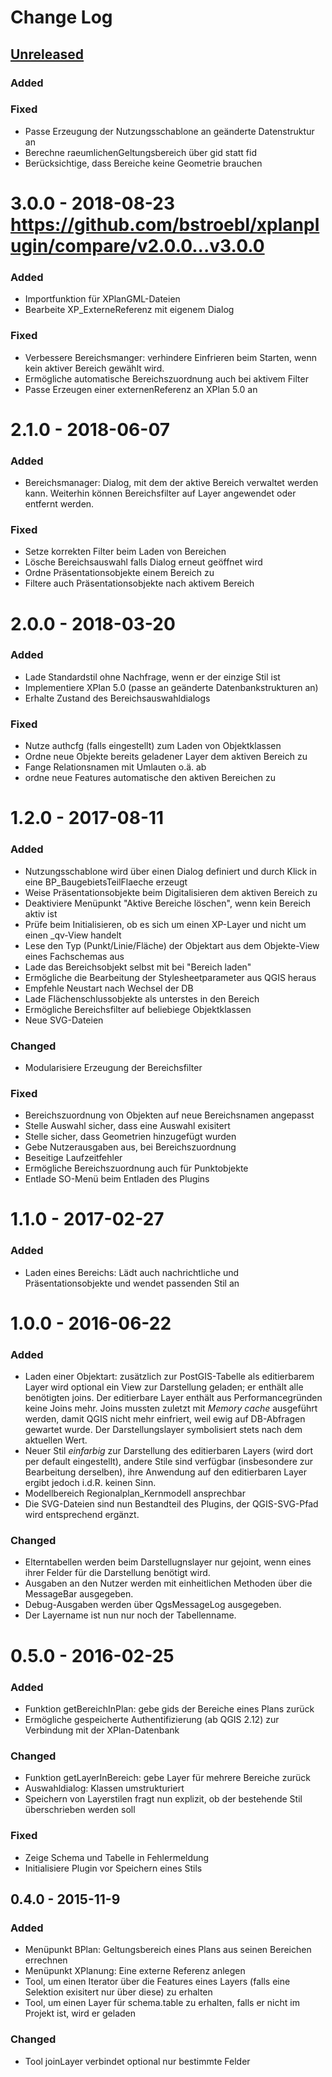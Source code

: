 # Change Log

## [Unreleased](https://github.com/bstroebl/xplanplugin/compare/v3.0.0...develop)

### Added

### Fixed
- Passe Erzeugung der Nutzungsschablone an geänderte Datenstruktur an
- Berechne raeumlichenGeltungsbereich über gid statt fid
- Berücksichtige, dass Bereiche keine Geometrie brauchen

# 3.0.0 - 2018-08-23 https://github.com/bstroebl/xplanplugin/compare/v2.0.0...v3.0.0

### Added
- Importfunktion für XPlanGML-Dateien
- Bearbeite XP_ExterneReferenz mit eigenem Dialog

### Fixed
- Verbessere Bereichsmanger: verhindere Einfrieren beim Starten, wenn kein aktiver Bereich gewählt wird.
- Ermögliche automatische Bereichszuordnung auch bei aktivem Filter
- Passe Erzeugen einer externenReferenz an XPlan 5.0 an

# 2.1.0 - 2018-06-07

### Added
- Bereichsmanager: Dialog, mit dem der aktive Bereich verwaltet werden kann. Weiterhin können Bereichsfilter auf Layer angewendet oder entfernt werden.

### Fixed
- Setze korrekten Filter beim Laden von Bereichen
- Lösche Bereichsauswahl falls Dialog erneut geöffnet wird
- Ordne Präsentationsobjekte einem Bereich zu
- Filtere auch Präsentationsobjekte nach aktivem Bereich

# 2.0.0 - 2018-03-20

### Added
- Lade Standardstil ohne Nachfrage, wenn er der einzige Stil ist
- Implementiere XPlan 5.0 (passe an geänderte Datenbankstrukturen an)
- Erhalte Zustand des Bereichsauswahldialogs

### Fixed
- Nutze authcfg (falls eingestellt) zum Laden von Objektklassen
- Ordne neue Objekte bereits geladener Layer dem aktiven Bereich zu
- Fange Relationsnamen mit Umlauten o.ä. ab
- ordne neue Features automatische den aktiven Bereichen zu

# 1.2.0 - 2017-08-11

### Added
- Nutzungsschablone wird über einen Dialog definiert und durch Klick in eine BP_BaugebietsTeilFlaeche erzeugt
- Weise Präsentationsobjekte beim Digitalisieren dem aktiven Bereich zu
- Deaktiviere Menüpunkt "Aktive Bereiche löschen", wenn kein Bereich aktiv ist
- Prüfe beim Initialisieren, ob es sich um einen XP-Layer und nicht um einen _qv-View handelt
- Lese den Typ (Punkt/Linie/Fläche) der Objektart aus dem Objekte-View eines Fachschemas aus
- Lade das Bereichsobjekt selbst mit bei "Bereich laden"
- Ermögliche die Bearbeitung der Stylesheetparameter aus QGIS heraus
- Empfehle Neustart nach Wechsel der DB
- Lade Flächenschlussobjekte als unterstes in den Bereich
- Ermögliche Bereichsfilter auf beliebiege Objektklassen
- Neue SVG-Dateien

### Changed
- Modularisiere Erzeugung der Bereichsfilter

### Fixed
- Bereichszuordnung von Objekten auf neue Bereichsnamen angepasst
- Stelle Auswahl sicher, dass eine Auswahl exisitert
- Stelle sicher, dass Geometrien hinzugefügt wurden
- Gebe Nutzerausgaben aus, bei Bereichszuordnung
- Beseitige Laufzeitfehler
- Ermögliche Bereichszuordnung auch für Punktobjekte
- Entlade SO-Menü beim Entladen des Plugins

# 1.1.0 - 2017-02-27

### Added
- Laden eines Bereichs: Lädt auch nachrichtliche und Präsentationsobjekte und wendet passenden Stil an

# 1.0.0 - 2016-06-22

### Added
- Laden einer Objektart: zusätzlich zur PostGIS-Tabelle als editierbarem Layer wird optional ein View zur Darstellung geladen; er enthält alle benötigten joins. Der editierbare Layer enthält aus Performancegründen keine Joins mehr. Joins mussten zuletzt mit *Memory cache* ausgeführt werden, damit QGIS nicht mehr einfriert, weil ewig auf DB-Abfragen gewartet wurde. Der Darstellungslayer symbolisiert stets nach dem aktuellen Wert.
- Neuer Stil *einfarbig* zur Darstellung des editierbaren Layers (wird dort per default eingestellt), andere Stile sind verfügbar (insbesondere zur Bearbeitung derselben), ihre Anwendung auf den editierbaren Layer ergibt jedoch i.d.R. keinen Sinn.
- Modellbereich Regionalplan_Kernmodell ansprechbar
- Die SVG-Dateien sind nun Bestandteil des Plugins, der QGIS-SVG-Pfad wird entsprechend ergänzt.

### Changed
- Elterntabellen werden beim Darstellugnslayer nur gejoint, wenn eines ihrer Felder für die Darstellung benötigt wird.
- Ausgaben an den Nutzer werden mit einheitlichen Methoden über die MessageBar ausgegeben.
- Debug-Ausgaben werden über QgsMessageLog ausgegeben.
- Der Layername ist nun nur noch der Tabellenname.

# 0.5.0 - 2016-02-25
### Added
- Funktion getBereichInPlan: gebe gids der Bereiche eines Plans zurück
- Ermögliche gespeicherte Authentifizierung (ab QGIS 2.12) zur Verbindung mit der XPlan-Datenbank

### Changed
- Funktion getLayerInBereich: gebe Layer für mehrere Bereiche zurück
- Auswahldialog: Klassen umstrukturiert
- Speichern von Layerstilen fragt nun explizit, ob der bestehende Stil überschrieben werden soll

### Fixed
- Zeige Schema und Tabelle in Fehlermeldung
- Initialisiere Plugin vor Speichern eines Stils

## 0.4.0 - 2015-11-9
### Added
- Menüpunkt BPlan: Geltungsbereich eines Plans aus seinen Bereichen errechnen
- Menüpunkt XPlanung: Eine externe Referenz anlegen
- Tool, um einen Iterator über die Features eines Layers (falls eine Selektion exisitert nur über diese) zu erhalten
- Tool, um einen Layer für schema.table zu erhalten, falls er nicht im Projekt ist, wird er geladen

### Changed
- Tool joinLayer verbindet optional nur bestimmte Felder

